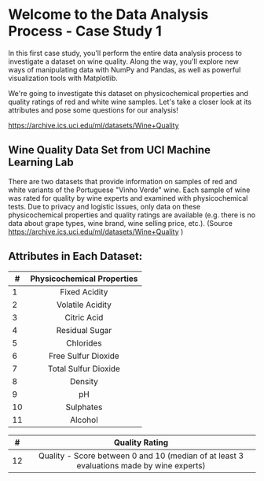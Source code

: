 # Welcome to the Data Analysis Process - Case Study 1

In this first case study, you'll perform the entire data analysis process to investigate a dataset on wine quality. Along the way, you'll explore new ways of manipulating data with NumPy and Pandas, as well as powerful visualization tools with Matplotlib.

We're going to investigate this dataset on physicochemical properties and quality ratings of red and white wine samples. Let's take a closer look at its attributes and pose some questions for our analysis!

https://archive.ics.uci.edu/ml/datasets/Wine+Quality

## Wine Quality Data Set from UCI Machine Learning Lab

There are two datasets that provide information on samples of red and white variants of the Portuguese "Vinho Verde" wine. Each sample of wine was rated for quality by wine experts and examined with physicochemical tests. Due to privacy and logistic issues, only data on these physicochemical properties and quality ratings are available (e.g. there is no data about grape types, wine brand, wine selling price, etc.). (Source https://archive.ics.uci.edu/ml/datasets/Wine+Quality )


## Attributes in Each Dataset:

| #             | 	Physicochemical Properties  | 
| ------------- |:-------------:|
|1              | Fixed Acidity |
|2              | Volatile Acidity |
|3 | Citric Acid     |
4	| Residual Sugar
5	| Chlorides
6	| Free Sulfur Dioxide
7	| Total Sulfur Dioxide
8	| Density
9	| pH
10| Sulphates
11| Alcohol

| #| Quality Rating | 
| -|:-------------:|
|12             | Quality - Score between 0 and 10 (median of at least 3 evaluations made by wine experts) |


